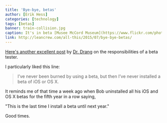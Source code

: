 ```yaml
---
title: 'Bye-bye, betas'
author: [Erik Hess]
categories: [technology]
tags: [betas]
banner: train-collision.jpg
caption: It's in beta [Musee McCord Museum](https://www.flickr.com/photos/museemccordmuseum/2918567169/in/photolist-5dir3M-9tbrJz-7ubraC-9tbvxg-5nHy8d-5rUqkB-7ubrhE-6ikqDR-9wqwU1-4i9bSc-9srU8q-9wgxVo-9rb7AA-9uhBFv-9u345w-9uNEhe-9uNwZn-6GkguZ-9wdwgz-9uBTH9-7u7xXz-978Yh8-9sHiJu-9ssgYN-9uBPmU-7u7wNx-7ubpmu-7u7xUa-5nDfSt-5nHwrL-5nHykd-5nHthd-5nHviJ-nFfke9-5nHxj5-5nHvwj-5nDfW8-5nHxam-5nDeuH-8ZRDjh-nFf8Wk-9tYUgH-7ubt9S-4i8G4i-7ubppy-7ubre9-77tC4Y-9sHiJW-g8Mk3F-g8LBGh)
link: http://leancrew.com/all-this/2015/07/bye-bye-betas/
---
```


[Here's another excellent post](http://leancrew.com/all-this/2015/07/bye-bye-betas/) by [Dr. Drang](http://twitter.com/drdrang) on the responsibilities of a beta tester. 

I particularly liked this line:

> I’ve never been burned by using a beta, but then I’ve never installed a beta of iOS or OS X.

It reminds me of that time a week ago when Bob uninstalled all his iOS and OS X betas for the fifth year in a row saying,

"This is the last time I install a beta until next year."

Good times.
